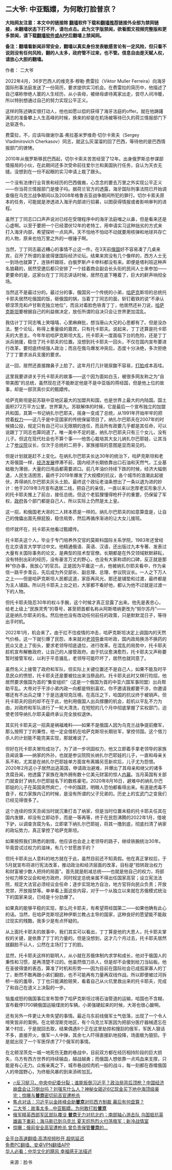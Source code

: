  <!-- 面包屑导航 --> <h2>二大爷: 中亚甄嬛，为何敢打脸普京？</h2> <p class="notice"><b>大陆网友注意：本文中的链接除 <a href="https://github.com/bannedbook/fanqiang" >翻墙</a>软件下载和<a href="https://github.com/killgcd/justmysocks/blob/master/README.md">翻墙推荐</a>链接外全部为禁网链接，未翻墙状态下打不开，请勿点击。此为文字版禁闻，欲看图文视频完整版和更多禁闻，请下载<a href="https://github.com/bannedbook/fanqiang">翻墙软件或APP</a>后翻墙上禁闻网。</p><p>备注：翻墙看新闻非常安全，翻墙以真实身份发表敏感言论有一定风险，但只看不说则没有任何风险，翻的人太多，政府管不过来，也不管。信息自由是天赋人权，请放心大胆的翻墙。</b></p>  <div class="entry"> <p>作者： 二大爷</p> <p>2022年4月，36岁巴西人的维克多·穆勒·费雷拉（Viktor Muller Ferreira）向海牙国际刑事法庭发送了一份简历，要求提供实习机会。在费雷拉的简历中，他描述了自己堪称惨绝人寰的人生经历，从小丧母，被继母虐待离家出走，尝尽人间冷暖，所以特别想通过自己的努力实现公平正义。</p> <p>这样的陈述确实很打动人，他也如愿以偿的获得了海牙法庭的offer。就在他踌躇满志的准备攀上人生高峰的时候，换来的却是在机场被等待已久的荷兰情报部门下达驱逐令。</p> <p>费雷拉，不，应该叫做谢尔盖·弗拉基米罗维奇·切尔卡索夫（Sergey Vladimirovich Cherkasov）同志，就这么灰溜溜的回了巴西，等待他的是巴西情报部门的镣铐。</p> <p>2010年从俄罗斯移民巴西起，切尔卡索夫苦苦经营了12年。出身俄罗斯总参谋部情报局的小伙，在此期间还多次受命前往爱尔兰和美国执行任务，自认为天衣无缝。没想到在一份不起眼的实习申请上栽了跟头。</p> <p>一个没有法律行业背景和经历的巴西俄裔，心念念的要去万里之外实现公平正义——你当荷兰情报部门是傻子吗。据荷兰官方的透露，海牙国际刑事法院已开始调查俄在乌克兰战争期间以及2008年格鲁吉亚战争期间所犯的罪行。切尔卡索夫原本的任务，可能就是渗透进入海牙内部进行招募，以图获得情报或者影响审判的进程。</p> <p>虽然丁丁同志口口声声说对已经在受理程序中的海牙法庭嗤之以鼻，但是看来还是心虚啊。以至于要把一个已经潜伏12年的老特工，用申请实习这种拙劣的方式来打入海牙内部，希望探听一点风声。天不怕地不怕动不动就要用核弹和地球共存亡的人物，原来也怕万里之外的一根锤子啊。</p> <p>当然，丁丁同志最近糟心的事情不止这一件。在3天前<a href="https://www.bannedbook.org/bnews/tag/%e4%bf%84%e5%9b%bd/" class="st_tag internal_tag" rel="tag" title="标签 俄国 下的日志">俄国</a>好不容易凑了几桌来宾，召开了所谓的圣彼得堡国际经济论坛。结果来宾没有几个像样的，西方人士无一到场也就算了，连铁杆跟班，白俄罗斯卢卡申科都没有来。即便是塔利班这种声名狼藉的，居然受邀后都只安排了一个挂着商会副会长头衔的民间人士来参加——更要命的是，这家伙在丁丁同志讲话时候，居然在底下睡着了，巨大的鼾声响彻全场。</p>  <p>当然这不是最过分的。最过分的事，俄国另一个传统的小弟，<a href="https://www.bannedbook.org/bnews/tag/%E5%93%88%E8%90%A8%E5%85%8B/" class="st_tag internal_tag" rel="tag" title="标签 哈萨克 下的日志">哈萨克</a>斯坦的总统托卡耶夫居然吃俄国的饭，砸俄国的锅，当着丁丁同志的面，斩钉截铁的说“不承认顿涅茨克和卢甘斯克独立地位”，而且对着脸色铁青丁丁，他居然还补刀说，<a href="https://www.bannedbook.org/bnews/tag/%e5%93%88%e8%90%a8%e5%85%8b%e6%96%af%e5%9d%a6/" class="st_tag internal_tag" rel="tag" title="标签 哈萨克斯坦 下的日志">哈萨克斯坦</a>要根据自己的利益做决定，放任所谓的自决只会让世界更加混乱。</p> <p>我估计丁丁同志嘴上笑嘻嘻，心里麻麻批，想当唐山大兄的心思都有了。但是没办法，整个论坛，称得上重量级的嘉宾，只有托卡耶夫。说起来，丁丁还算是托卡耶夫的大恩主。今年年初哈萨克斯坦大乱，托卡耶夫一度面临下台的危险，还是丁丁派兵驰援，稳住了托卡耶夫的位置。没想到托卡耶夫一回头，不仅在国内宣布要进行改革，要彻底终结强人政治；而且在俄乌爆发冲突后，态度十分决绝，多次拒绝了丁丁要求派兵支援的要求。</p> <p>这一回，居然还直接蹭鼻子上脸了。这年月打几针玻尿酸不容易，<a href="https://www.bannedbook.org/bnews/tag/%e6%89%93%e8%84%b8/" class="st_tag internal_tag" rel="tag" title="标签 打脸 下的日志">打脸</a>成本高哇。</p> <p>这里我要讲讲关于托卡耶夫的故事——这个因为面如白玉，被很多网友称之为“自带美图”的总统，虽然现在还不能断定他是不是中亚版的蒋经国，但是他上位的故事，却是一部货真价实的甄嬛传。</p> <p>哈萨克斯坦是前苏联中亚地区最大的加盟共和国，也是世界上最大的内陆国。国土面积272万平方公里，世界第九。苏联解体的时候，它是最后一个宣布独立的加盟共和国，其第一书记纳扎尔巴耶夫，摇身一变成了总统，从1991年开始牢牢的把控着<a href="https://www.bannedbook.org/bnews/tag/%E6%9D%83%E5%8A%9B/" class="st_tag internal_tag" rel="tag" title="标签 权力 下的日志">权力</a>——这几乎是中亚国家的传统保留项目了。纳扎尔巴耶夫在2007年的时候搞公投，规定只有自己可以无限期的连任，而且所有政要几乎都是其任命，可以说跟丁丁同志也算同道了。唯一美中不足的是，纳扎尔巴耶夫只有三个女儿，没有儿子。但这在现代社会也不算个事——他苦心栽培其大女儿纳扎尔巴耶娃，让其当上了<a href="https://www.bannedbook.org/bnews/tag/%e5%8f%82%e8%ae%ae%e9%99%a2/" class="st_tag internal_tag" rel="tag" title="标签 参议院 下的日志">参议院</a>议长，仅次于总统的二把手，家族接班的意图是显而易见的。</p> <p>但是计划就是赶不上变化。在纳扎尔巴耶夫长达30年的统治下，哈萨克斯坦和老大哥俄国一样，<span class='wp_keywordlink'><a href="https://www.bannedbook.org/forum2/topic869.html" title="宪政、法治和经济发展——走向市场经济的制度保障" target="_blank">经济发展</a></span>停滞不前，国内经济长期依靠出口石油和天然气，工业基础极为薄弱，大量的日用品都需要进口。前几年油价持续下跌的时候，经济大幅倒退，人民生活困苦，最终于2019年爆发了大规模的抗议，各个城市的浪潮此起彼伏，弄得纳扎尔巴耶夫灰头土脸。最终这个政坛老油条想出了一条以退为进的妙计：他于2019年3月宣布退居二线，把自己的亲信，一直以来以忠厚老实形象示人的托卡耶夫推上了前台，接任总统。但这个老狐狸懂得枪杆子的重要，仍保留了军权，<a href="https://www.bannedbook.org/bnews/tag/%e6%94%bf%e5%ba%9c/" class="st_tag internal_tag" rel="tag" title="标签 政府 下的日志">政府</a>各个部门都是自己人，所以实际上仍然是太上皇。</p> <p>这一招，和俄国老大哥的二人转本质是一样的。纳扎尔巴耶夫的如意算盘是，让自己的傀儡出面先擦屁股，稳住局势，然后再循序渐进的让大女儿接班。</p> <p>但坏就坏在，托卡耶夫他看过甄嬛传。</p>  <p>托卡耶夫这个人，毕业于专门培养外交官的莫斯科国际关系学院，1983年还曾经在北京语言大学学过中文。他精通俄语、英语、汉语，还出版过九本专著、发表过大量有关国际事务的论文，是典型的技术型官僚。长期都是在外交领域默默耕耘，没有特别出彩的经历，没有豪言万丈的野心，也没有大家称颂的口碑，反正就是那种“你办事，我放心”的官员。正是因为平庸这一点，他被纳扎尔耶夫看中，作为亲信一路平步青云，先后成为外交部长、副总理、总理、参议院议长。一人之下万人之上——但是哈萨克斯坦人民都这道，家臣再风光，那还是铺垫和过渡，最终都是为主人铺路。所以托卡耶夫上台之初，大家都不看好他，都认为他不过就是过渡一下的人物。</p> <p>但托卡耶夫隐忍30年的权斗手腕，这个时候才真正显露了出来。他先是表忠心，给老上级上“民族灵秀”的尊号，甚至把首都名称从阿斯塔纳更改为“努尔苏丹”——这是纳扎尔耶夫的名。然后他也没有改动任何前任的政策，只是默默混日子，等待出手时机。</p> <p>2022年1月，机会来了。由于扛不住疫情的冲击，哈萨克斯坦决定上调国内的天然气价格，这一下就引爆了民怨，本来就对<a href="https://www.bannedbook.org/bnews/tag/%e8%80%81%e9%a2%86%e5%af%bc/" class="st_tag internal_tag" rel="tag" title="标签 老领导 下的日志">老领导</a>垂帘听政，国内政局换汤不换药的民众又走上了街头，要求老领导彻底退位，进行改革。在混乱的局势中，托卡耶夫趁机宣布解散政府，让自己的人接管政府。由于抗议愈演愈烈，托卡耶夫又声称要暂时接管军权，以利于平息骚乱，老领导可能吓坏了，居然也就同意了。</p> <p>虽然名义上接管了政府和军队，但实际上关键位置还不是自己人，如果不能及时平息民众的愤怒，托卡耶夫还是要被拉出来当祭品的。托卡耶夫此时又棋行险招，他居然要求俄国为首的“集安组织”（这是一个俄国为首的中亚六国军事同盟）出兵帮助平乱。大帝对于干涉小弟内政一向都是特别喜欢，你不邀请我都要干涉，你邀请哪还有不出兵之理？于是迅速坦克压境，在高压之下，哈国的抗议终于被销声。但托卡耶夫的目的却不在于此，他利用俄国人出兵撑腰的机会，趁机以平乱不力为由，对政府和军队进行了一轮大清洗，在短短的几个月中彻底掌握了实权部门，迫使老领导纳扎尔耶夫最终承认完全放权退休。</p> <p>其实托卡耶夫这一招真是祸福难料——如果不是俄国人因为乌克兰战争提前撤军，那么按照丁丁的秉性，他一定会借机在哈萨克斯坦长期驻军，掌控邻国。这个借刀杀人的计划能不能完美实现，那就难说了。</p> <p>但好在托卡耶夫冒险成功了。为了进一步巩固权力，他又立即着手拿老领导的家族丑闻说事——纳家的外孙，也就是参议院院长纳扎尔巴耶娃的儿子，一直和母亲关系不和，尤其是在纳扎尔巴耶娃单方面宣布离婚另觅新欢后，儿子尤为怨恨。2020年2月这小子居然出逃英国，申请政治避难，并爆出了其母亲和继父的诸多贪腐丑闻，他透露了家族在海外拥有数十亿美元财富的惊人<span class='wp_keywordlink_affiliate'><a href="https://www.bannedbook.org/bnews/ccpdope/" title="中共高层内幕" target="_blank">内幕</a></span>。当月英国有关部门就查封了纳扎尔巴耶娃名下的数栋豪宅。2020年8月16日，避难中的纳扎尔巴耶娃的儿子在英国突然病亡，个中的蹊跷，明眼人恐怕都看得出来。有道是虎毒不食子，权力家族内讧的时候，是没有所谓的父子兄弟的。历史上的玄武门之变我们已经见得很多了。</p> <p>这个连续的惊天丑闻当时就沉重打击了纳家，但是当时位置未稳的托卡耶夫任其在国内发酵，却没有立即动手，而是一等再等，终于在民怨沸腾的2022年1月，借坡下驴，以调查贪腐为名，立即拿下纳扎尔巴耶娃，将其一撸到底，彻底扫清了纳家的政坛势力，真正掌控了哈萨克斯坦。</p> <p>如果按照我们熟悉的剧情，他应该也会走上老领导的路子，继续铁腕统治30年。毕竟尝试过权力的滋味，有几个甘愿放手的？</p>  <p>但托卡耶夫出人意料的地方就在于此，虽然目前还不知真假。他在真正掌权后，于5月就宣布将进行宪法改革，推动政治和经济层面的改革，目标是“扭转政治权力和财富被少数人把持的局面”。首先就是削减总统——也就是他自己的权力，将部分权力移交议会和地方政府，同时规定总统亲属不得出任国家高官；设立宪法法院，规定大法官必须经议会任命；逐步实现地方自治，地方官将向民众负责；开放党禁，开放报禁等。单单看上面这些内容，对于一个从独立以来就在苏俄模式统治下的国家来说，已经是十分劲爆了。</p> <p>如果真的能够平稳的实现，那么托卡耶夫，有希望蒋经国第二——如果他确有此心的话。当然，在哈萨克斯坦这种伊斯兰教占主导的国家，这种良好的愿望能不能敌过现实的残酷，我多少是有点怀疑的。</p> <p>从上面托卡耶夫的故事中，我们其实可以看出，丁丁算是他的大恩人，托卡耶夫掌权的关键，是依靠了丁丁的力量的。但是没想到，这才几个月过去，托卡耶夫居然就翻脸不认人，公然在主场打丁丁的脸。</p> <p>显然，托卡耶夫这样的聪明人，从小就在苏俄体制内求学和成长，他对于俄国人的秉性和习惯，是再清楚不过的。他虽然借刀杀人，但是却不会傻到给刀当砧板。他在圣彼得堡的表态，算准了时机和形势——因为目前在国际社会已成孤家寡人的丁丁，断然不敢再跟小弟们翻脸，也不可能再有力量再双线作战。所以即便被过河拆桥一般的羞辱，丁丁也只能满脸赔笑，看着自己从火坑里救出来的托卡耶夫，完成了和自己在道义上决裂的一步。</p> <p>恼羞成怒的俄国事后宣布暂停了哈萨克斯坦过境石油管道的运输，哈国也不含糊，宣布截停1700辆俄国运输煤炭的车辆。小弟强硬起来的时候，大哥也很心酸啊。</p> <p>还有另外一件更让大帝失望的事情。最近乌东前线俄军士气低落，出现了一个令人啼笑皆非的案例。在北顿涅斯克地区，有个乌克兰军医因为把部分医疗器械遗忘在某个村庄，于是就回去取，结果偶遇8个正在这里劫掠和搜刮的俄军，军医人狠话不多，直接开火，俄军一人中弹，其余七人吓得直接趴地投降，场面极为狼狈。于是就出现了一个军医俘虏了7个俄军的事情。</p> <p>在北顿涅茨克一城一地死伤无数的巷战中，目前双方都在经历相持阶段的巨大损失，乌方有西方世界的持续输血，越战越勇；而俄国人想依靠一点鸡血来支撑，只能是有心无力。众叛亲离之下，城市巷战绞肉机一般的战斗，每一刻都在吞噬俄国人的帝国野心，为终极风暴的到来添砖加瓦。</p> <div id="taboola-mid-1"></div>  <ul class='op-related-articles' title='相关阅读'> <li><a href='https://www.bannedbook.org/bnews/bannedvideo/20220625/1749936.html' target='_blank'>🔥反习挺习，中央中纪委分裂；谁能扳倒习近平？政治局背后顶枪？中国经济崩盘会让习倒台吗？刘强东什么人？神秘女砸近6亿现金买下地中海顶级豪宅；惊曝与<b>普京</b>密切前高官遭枪杀</a></li> <li><a href='https://www.bannedbook.org/bnews/comments/20220624/1749807.html' target='_blank'>焦点对话：习近平以金砖峰会助<b>普京</b>对抗西方制裁 幕后有何盘算？</a></li> <li><a href='https://www.bannedbook.org/bnews/cnnews/20220624/1749719.html' target='_blank'>二大爷：故事太多…中亚甄嬛，为何敢打脸<b>普京</b></a></li> <li><a href='https://www.bannedbook.org/bnews/bannedvideo/20220624/1749716.html' target='_blank'>俄军精英西部军区部队覆没 <b>普京</b>无力对抗北约；南部轴心游击队  乌国抵抗英雄画下重彩；海马斯已到乌克兰 夏天炽热烈火扫荡俄军；新冷战情室</a></li> <li><a href='https://www.bannedbook.org/bnews/topimagenews/20220624/1749646.html' target='_blank'>惊曝：俄前安全高官遭枪杀 曾负责保管<b>普京</b>的…</a></li> </ul> <p class="texttj"> <a href="https://github.com/bannedbook/fanqiang/wiki/V2ray%E6%9C%BA%E5%9C%BA" target="_blank">全平台高速翻墙:高清视频秒开,超低延迟</a><br/> <a href="https://github.com/bannedbook/fanqiang/wiki/%E7%A6%81%E9%97%BB%E7%BD%91%E5%AE%89%E5%8D%93%E7%BF%BB%E5%A2%99%E6%96%B0%E9%97%BBAPP" target="_blank">免费PC翻墙、安卓VPN翻墙APP</a><br/> <a href="https://www.bannedbook.org/bnews/comments/20220220/1694796.html" target="_blank">华人必看：中华文化的飓风 幸福感无法描述</a> </p> <p class="src-info">　来源：脸书 </p><a name='sharetosocial'></a>  <div style="margin-bottom:5px;padding-bottom:5px;clear:both"> <div id="archive-pix-1" class="banner-ads"> <!-- AuctionX Display platform tag START --> <div id="27602x728x90x621x_ADSLOT1" clicktrack="%%CLICK_URL_ESC%%"></div>  <!-- AuctionX Display platform tag END --> </div> <div id="archive-pix-2" class="banner-ads"> <!-- AuctionX Display platform tag START --> <div id="27556x300x250x621x_ADSLOT1" clicktrack="%%CLICK_URL_ESC%%" style="margin:0 auto;text-align:center"></div>  <!-- AuctionX Display platform tag END --> </div> </div>  <div id="archive-pix-1" class="banner-ads"> <!-- AuctionX Display platform tag START --> <div id="27603x728x90x621x_ADSLOT1" clicktrack="%%CLICK_URL_ESC%%"></div>  <!-- AuctionX Display platform tag END --> </div> </div><!--END ENTRY--> 